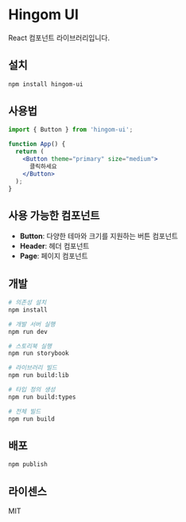 # Hingom UI

React 컴포넌트 라이브러리입니다.

## 설치

```bash
npm install hingom-ui
```

## 사용법

```jsx
import { Button } from 'hingom-ui';

function App() {
  return (
    <Button theme="primary" size="medium">
      클릭하세요
    </Button>
  );
}
```

## 사용 가능한 컴포넌트

- **Button**: 다양한 테마와 크기를 지원하는 버튼 컴포넌트
- **Header**: 헤더 컴포넌트
- **Page**: 페이지 컴포넌트

## 개발

```bash
# 의존성 설치
npm install

# 개발 서버 실행
npm run dev

# 스토리북 실행
npm run storybook

# 라이브러리 빌드
npm run build:lib

# 타입 정의 생성
npm run build:types

# 전체 빌드
npm run build
```

## 배포

```bash
npm publish
```

## 라이센스

MIT